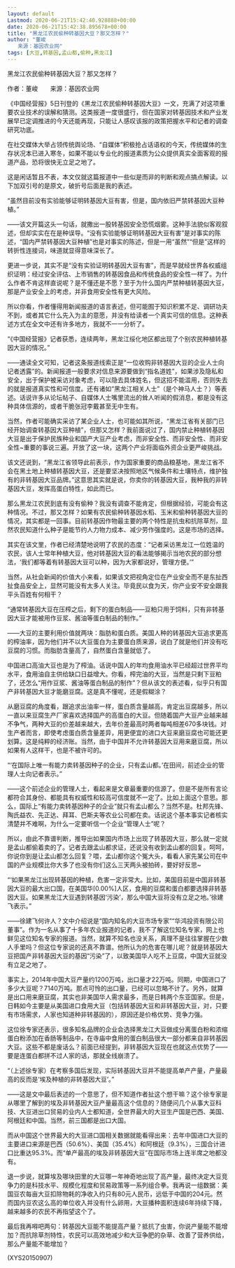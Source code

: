 ```yaml
---
layout: default
Lastmod: 2020-06-21T15:42:40.928888+00:00
date: 2020-06-21T15:42:38.895678+00:00
title: "黑龙江农民偷种转基因大豆？那又怎样？"
author: "董峻
　　来源：基因农业网"
tags: [大豆,转基因,孟山都,偷种,黑龙江]
---
```


黑龙江农民偷种转基因大豆？那又怎样？

作者：董峻　　来源：基因农业网

《中国经营报》5日刊登的《黑龙江农民偷种转基因大豆》一文，充满了对这项重要农业技术的误解和猜测。这类报道一度很盛行，但在国家对转基因技术和产业发展早已定调推进的今天还能再现，只能让人感叹该报的政策把握水平和记者的调查研究功底。

在社交媒体大举占领传统舆论场、“自媒体”积极抢占话语权的今天，传统媒体的生存状况本已进入寒冬，如果不能以专业化的报道素质为公众提供真实全面客观的报道产品，恐将很快无立足之地了。

这是闲话暂且不表，本文仅就这篇报道中一些似是而非的判断和观点搞点解读。以下加双引号的是原文，破折号后面是我的表述。

“虽然目前没有实验能够证明转基因大豆有害，但是，国内依旧严禁转基因大豆种植。”

——该文开篇这头一句话，就撒出一股转基因安全恐慌烟雾。这种手法貌似客观叙述，但却实实在在是种误导。“没有实验能够证明转基因大豆有害”是对事实的陈述，“国内严禁转基因大豆种植”也是对事实的陈述，但是一用“虽然”“但是”这样的转折性连接词，味道就显得意味深长了。

更进一步说，其实不是“没有实验证明转基因大豆有害”，而是早就经世界各权威组织证明：经过安全评估、上市销售的转基因食品和传统食品的安全性一样了。为什么作者不肯这样直说呢？是不懂还是不愿？至于为什么国内严禁种植转基因大豆，那是产业安全上的考虑，并非食用安全性有更大风险。

所以你看，作者懂得用新闻报道的语言表述，但可能囿于知识积累不足、调研功夫不到，或者其它什么先入为主的意愿，并没有给读者一个真实可信的信息。这种表述方式在全文中还有许多地方，我就不一一分析了。

“《中国经营报》记者获悉，连续两年，黑龙江绥化地区都出现了个别农民种植转基因大豆的情况。”

——通读全文可知，记者这条报道线索正是“一位收购非转基因大豆的企业人士向记者透露”的。新闻报道一般要求对信息来源要做到“指名道姓”，如果涉及隐私和安全，出于保护被采访对象考虑，可以隐去具体姓名，但这招不能滥用，否则失去的就是报道真实性和可信度。还有诸如“黑龙江相关人士”（是个神马人士？）等表述。话说许多从论坛帖子、自媒体人士嘴里流出的耸人听闻的假消息，都是没有这种具体信源的，或者干脆张冠李戴甚至无中生有。

当然，作者可能确实采访了某企业人士，也可能如其所说，“黑龙江省有关部门已经开始调查转基因大豆种植”，但那又怎样？我前面说过了，国内禁止种植转基因大豆是出于保护民族种业和国产大豆产业考虑，而非安全性、而非安全性、而非安全性~重要的事说三遍。开放了这一块，这两个产业将面临外资企业更严峻挑战。

该文还说到，“黑龙江省领导此前表示，作为国家重要的商品粮基地，黑龙江省不会在黑土地上种植转基因大豆，还是要坚决按照地区气候条件和土壤特点，维护独有的非转基因大豆品牌。”这意思其实就是说，你卖你的转基因大豆，我种我的非转基因大豆，发挥高蛋白特性，如此而已。

那么黑龙江农民到底有没有偷种？我没有调查不能肯定，但根据经验，可能会有这种情况。不过，那又怎样？如果有农民偷种转基因水稻、玉米和偷种转基因大豆的情况，其实都是一回事。目前转基因作物最主要的两个特性是抗虫和抗除草剂，显然农民知道什么种子是能节约人力物力成本、减少劳作强度的。这是市场的选择。

其实在该文里，作者已经清楚地说明了农民的态度：“记者采访黑龙江一位姓温的农民，该人士常年种植大豆，他对转基因大豆的看法能够揭示当地农民的部分想法，‘我们都等着有转基因大豆可以种，因为大家都说好，管理方便。’”

当然，从社会新闻的价值大小来看，如果该文把视角定位在产业安全而不是东扯西扯食品安全上，显然可能没有太多人关注。毕竟民以食为天，你产业安不安全跟我平头百姓有何相干？

“通常转基因大豆在压榨之后，剩下的蛋白制品——豆粕只用于饲料，只有非转基因大豆才能被用作豆浆、酱油等蛋白制品的制作。”

——大豆的主要利用价值就两块：脂肪和蛋白质。美国人种的转基因大豆追求更高的榨油率，因为他们并不以大豆蛋白为主要蛋白质来源，说白了就是他们并没有吃豆腐的习惯。而脂肪含量高了，自然蛋白含量就低了。

中国进口高油大豆也是为了榨油。话说中国人的年均食用油水平已经超过世界平均水平，食用油自主供给缺口日益增大。你看，榨完油的大豆，当然是只剩下豆粕了，还怎么“用作豆浆、酱油等蛋白制品的制作”？但从该文的表述看，似乎只有国产非转基因大豆才能磨豆腐。这是真不懂呢，还是假糊涂？

从磨豆腐的角度看，跟追求出油率一样，蛋白质含量越高，肯定出豆腐越多，所以一直以来豆腐生产厂家喜欢选择国产的高蛋白的大豆。但随着国产大豆产业越来越不争气，两种大豆的价差越来越大，去年价差最高时两者每吨相差670多块钱。对生产者而言，即使考虑蛋白质含量差异，用更便宜的进口大豆来磨豆腐也可能还更划算。这是纯粹的经济账。当然，由于中国并不允许转基因大豆用来磨豆腐，所以如果有人这样干，也是不被许可的。

“‘在国际上唯一有能力卖转基因种子的企业，只有孟山都。’在田间，前述企业的管理人士向记者表示。”

——这个前述企业的管理人士，看起来是文章最重要的信源了。但是不是所有言论都符合其身份、都能具有权威性和较高可信度就不一定了。比如上面这个意思。那么，国际上“有能力卖转基因种子的企业”就只有孟山都么？当然不是。杜邦先锋、陶氏益农、先正达、拜耳、巴斯夫等农业公司都在卖。话说这个基本事实记者核实清楚并不难啊，为什么一定要听信一个企业“管理人士”呢？

所以，由此不靠谱判断，推导出如果国内市场上出现了转基因大豆，那么就一定就是孟山都偷着卖的了。记者去跟孟山都求证，还说没有收到孟山都的回复。呵呵，你说你到是让孟山都怎么回复？喂，孟山都你这个冤大头，看看人家先某公司在中国的产业规模比你大多了也没有你们这么三天两头被拍砖，要好好反思~

“‘如果黑龙江出现转基因的种植，危害一定非常大。比如，美国目前是中国非转基因大豆的最大出口国，在美国华[0.00%]人区，食用的豆腐和蛋白都要选择非转基因大豆。如果黑龙江大豆遇到转基因‘污染’，那么中国大豆将没有立足之地。’徐建飞表示。”

——徐建飞何许人？文中介绍说是“国内知名的大豆市场专家”“华鸿投资有限公司董事”。作为一名从事了十多年农业报道的记者，我不了解这位知名专家，网上也鲜见这位知名专家的报道。当然，就算不知名也没关系，真理不是往往掌握在少数人手里吗？但这位专家说的还真不靠谱。他所认为的危害在哪儿呢？就是转基因大豆把国产非转基因大豆的基因“污染”了，以致美国华人吃不上豆腐，中国大豆就没有立足之地了。

事实上，2014年中国大豆产量约1200万吨，出口量才22万吨。同期，中国进口了多少大豆呢？7140万吨。那点可怜的出口量，已经可以忽略不计了。另外，就算是出口用来磨豆腐，其实也非美国华人需求最多，而是日韩两个东亚国家。但是，日韩如今主要是从美国进口食用大豆（包括转基因大豆和非转基因大豆，对，只要有市场需求，人家也知道种非转基因的），原因还是价格优势、竞争力强。

这位徐专家还表示，很多知名品牌的企业会选择黑龙江大豆做成分离蛋白粉和浓缩蛋白粉添加在香肠等制品中，在寺庙中食用的蛋白制品很大一部分都来自非转基因大豆。这些不都是废话么？前面已经提到，非转基因大豆现在也就这点优势了——要是连蛋白都拼不过人家的话，那就全线崩溃了。

“（上述徐专家）在考察多国后发现，实际转基因大豆并不能提高单产产量，产量最高的反而是‘埃及种植的非转基因大豆’。”

——这是文中最后表述的一个意思了，但不知道作者扯这个想干嘛？这个徐专家是从哪里了解到的埃及非转基因大豆产量最高这个信息的？随便问几个从事大豆科技、大豆进出口贸易的业内人士都知道，全世界最大的大豆生产国是巴西、美国、阿根廷和中国。当然，前三国都是出口大国。

而从中国这个世界最大的大豆进口国相关数据就能看得出来：去年中国进口大豆的主要进口来源是巴西（50.6%）、美国（35.4%）和阿根廷（9.3%），三国合计进口比重达95.3%。而“单产最高的埃及非转基因大豆”在国际市场上连半席之地都没有。

退一步说，就算埃及哪块田里的大豆哪一年神奇地出现了高产量，最终决定大豆竞争力的是科技水平、规模化程度和贸易政策等一系列组合拳。我再说一组数据：美国豆农每亩大豆扣除物耗的净收入约只有80元人民币，远低于中国的204元。然而国内豆农这么高的单位收入并没有什么卵用，大豆播种面积连续6年持续下降，越来越多的农民不再指望这个了。

最后我再嘚吧两句：转基因大豆能不能提高产量？抵抗了虫害，你说产量能不能增加？而抗除草剂特性，农民可以高效地减少和大豆争肥的杂草、改善了营养供给，那么产量能不能增加？

(XYS20150907)

